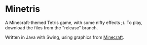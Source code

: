 Minetris
========

A Minecraft-themed Tetris game, with some nifty effects ;). To play, download the files from the "release" branch.

Written in Java with Swing, using graphics from [Minecraft](http://minecraft.net).
